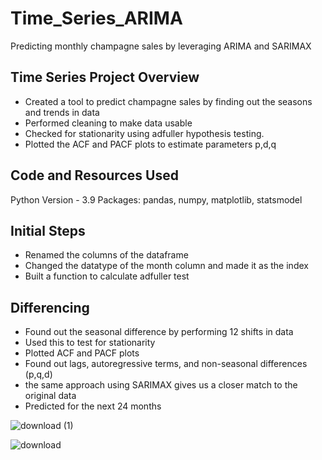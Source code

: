 # Time_Series_ARIMA
Predicting monthly champagne sales by leveraging ARIMA and SARIMAX


## Time Series Project Overview

- Created a tool to predict champagne sales by finding out the seasons and trends in data
- Performed cleaning to make data usable
- Checked for stationarity using adfuller hypothesis testing.
- Plotted the ACF and PACF plots to estimate parameters p,d,q


## Code and Resources Used 

Python Version - 3.9 Packages: pandas, numpy, matplotlib, statsmodel

## Initial Steps

- Renamed the columns of the dataframe
- Changed the datatype of the month column and made it as the index
- Built a function to calculate adfuller test

## Differencing 

- Found out the seasonal difference by performing 12 shifts in data
- Used this to test for stationarity
- Plotted ACF and PACF plots
- Found out lags, autoregressive terms, and non-seasonal differences (p,q,d)
- the same approach using SARIMAX gives us a closer match to the original data
- Predicted for the next 24 months


![download (1)](https://github.com/vighnesh-balaji/Time_Series_ARIMA/assets/39007695/4b11fec2-9323-4dee-93cb-2f3f573f8bbb)

![download](https://github.com/vighnesh-balaji/Time_Series_ARIMA/assets/39007695/1e40da8b-1f6b-4d1a-b268-94f546630cce)

  
